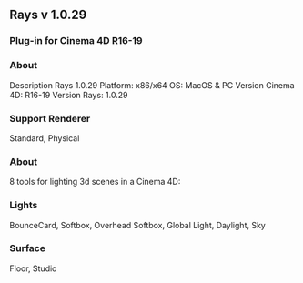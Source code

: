 ## Rays v 1.0.29

### Plug-in for Cinema 4D R16-19

### About
Description Rays 1.0.29
Platform: x86/x64
OS: MacOS & PC
Version Cinema 4D: R16-19
Version Rays: 1.0.29

### Support Renderer
Standard, Physical

### About
8 tools for lighting 3d scenes in a Cinema 4D:

### Lights
BounceCard, Softbox, Overhead Softbox, Global Light, Daylight, Sky

### Surface
Floor, Studio
